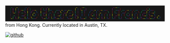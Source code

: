 ![](https://github.com/francis816/francis816/blob/main/banner.png)
from Hong Kong. Currently located in Austin, TX.




[<img src='https://cdn.jsdelivr.net/npm/simple-icons@3.0.1/icons/github.svg' alt='github' height='40'>](https://github.com/francis816)  



